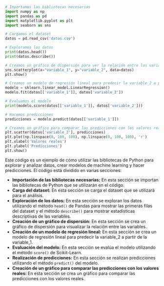 ```python
# Importamos las bibliotecas necesarias
import numpy as np
import pandas as pd
import matplotlib.pyplot as plt
import seaborn as sns

# Cargamos el dataset
datos = pd.read_csv('datos.csv')

# Exploramos los datos
print(datos.head())
print(datos.describe())

# Creamos un gráfico de dispersión para ver la relación entre las variables
sns.scatterplot(x="variable_1", y="variable_2", data=datos)
plt.show()

# Creamos un modelo de regresión lineal para predecir la variable_2 a partir de la variable_1
modelo = sklearn.linear_model.LinearRegression()
modelo.fit(datos[['variable_1']], datos['variable_2'])

# Evaluamos el modelo
print(modelo.score(datos[['variable_1']], datos['variable_2']))

# Hacemos predicciones
predicciones = modelo.predict(datos[['variable_1']])

# Creamos un gráfico para comparar las predicciones con los valores reales
plt.scatter(datos['variable_2'], predicciones)
plt.plot(np.linspace(0, 100, 100), np.linspace(0, 100, 100), 'r')
plt.xlabel('Valores reales')
plt.ylabel('Predicciones')
plt.show()
```

Este código es un ejemplo de cómo utilizar las bibliotecas de Python para explorar y analizar datos, crear modelos de machine learning y hacer predicciones. El código está dividido en varias secciones:

* **Importación de las bibliotecas necesarias:** En esta sección se importan las bibliotecas de Python que se utilizarán en el código.
* **Carga del dataset:** En esta sección se carga el dataset que se utilizará para el análisis.
* **Exploración de los datos:** En esta sección se exploran los datos utilizando el método `head()` de Pandas para mostrar las primeras filas del dataset y el método `describe()` para mostrar estadísticas descriptivas de las variables.
* **Creación de un gráfico de dispersión:** En esta sección se crea un gráfico de dispersión para visualizar la relación entre las variables.
* **Creación de un modelo de regresión lineal:** En esta sección se crea un modelo de regresión lineal para predecir la variable_2 a partir de la variable_1.
* **Evaluación del modelo:** En esta sección se evalúa el modelo utilizando el método `score()` de Scikit-Learn.
* **Realización de predicciones:** En esta sección se realizan predicciones utilizando el método `predict()` del modelo.
* **Creación de un gráfico para comparar las predicciones con los valores reales:** En esta sección se crea un gráfico para comparar las predicciones con los valores reales.